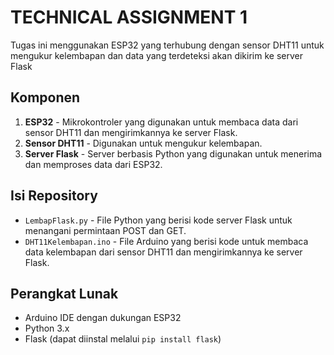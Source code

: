 # TECHNICAL ASSIGNMENT 1

Tugas ini menggunakan ESP32 yang terhubung dengan sensor DHT11 untuk mengukur kelembapan dan data yang terdeteksi akan dikirim ke server Flask 

## Komponen

1. **ESP32** - Mikrokontroler yang digunakan untuk membaca data dari sensor DHT11 dan mengirimkannya ke server Flask.
2. **Sensor DHT11** - Digunakan untuk mengukur kelembapan.
3. **Server Flask** - Server berbasis Python yang digunakan untuk menerima dan memproses data dari ESP32.

## Isi Repository

- `LembapFlask.py` - File Python yang berisi kode server Flask untuk menangani permintaan POST dan GET.
- `DHT11Kelembapan.ino` - File Arduino yang berisi kode untuk membaca data kelembapan dari sensor DHT11 dan mengirimkannya ke server Flask.


## Perangkat Lunak

- Arduino IDE dengan dukungan ESP32
- Python 3.x
- Flask (dapat diinstal melalui `pip install flask`)


